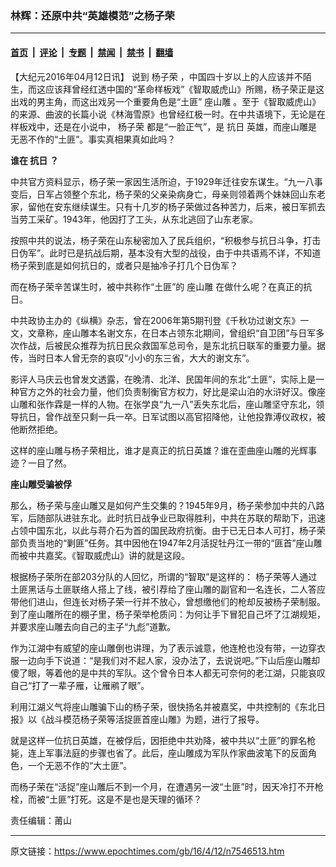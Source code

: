 ### 林辉：还原中共“英雄模范”之杨子荣

---

#### [首页](../../../..?n7546513) &nbsp;|&nbsp; [评论](../../../../../epoch-comment?n7546513) &nbsp;|&nbsp; [专题](../../../../../epoch-special?n7546513) &nbsp;|&nbsp; [禁闻](../../../../../epoch-news?n7546513) &nbsp;|&nbsp; [禁书](../../../../../books?n7546513) &nbsp;|&nbsp; [翻墙](https://github.com/gfw-breaker/nogfw/blob/master/README.md?n7546513)


<div class="post_content" id="artbody" itemprop="articleBody">
 <!-- article content begin -->
 <p>
  【大纪元2016年04月12日讯】 说到
  <ok href="https://www.epochtimes.com/gb/tag/%E6%9D%A8%E5%AD%90%E8%8D%A3.html">
   杨子荣
  </ok>
  ，中国四十岁以上的人应该并不陌生，而这应该拜曾经红透中国的“革命样板戏”《智取威虎山》所赐，杨子荣正是这出戏的男主角，而这出戏另一个重要角色是“土匪”
  <ok href="https://www.epochtimes.com/gb/tag/%E5%BA%A7%E5%B1%B1%E9%9B%95.html">
   座山雕
  </ok>
  。至于《智取威虎山》的来源、曲波的长篇小说《林海雪原》也曾经红极一时。在中共语境下，无论是在样板戏中，还是在小说中，
  <ok href="https://www.epochtimes.com/gb/tag/%E6%9D%A8%E5%AD%90%E8%8D%A3.html">
   杨子荣
  </ok>
  都是“一脸正气”，是
  <ok href="https://www.epochtimes.com/gb/tag/%E6%8A%97%E6%97%A5.html">
   抗日
  </ok>
  英雄，而座山雕是无恶不作的“土匪”。事实真相果真如此吗？
 </p>
 <p>
  <strong>
   谁在
   <ok href="https://www.epochtimes.com/gb/tag/%E6%8A%97%E6%97%A5.html">
    抗日
   </ok>
   ？
  </strong>
 </p>
 <p>
  <strong>
  </strong>
  中共官方资料显示，杨子荣一家因生活所迫，于1929年迁往安东谋生。“九一八事变后，日军占领整个东北，杨子荣的父亲染病身亡，母亲则领着两个妹妹回山东老家，留他在安东继续谋生。只有十几岁的杨子荣做过各种苦力，后来，被日军抓去当劳工采矿。1943年，他因打了工头，从东北逃回了山东老家。
 </p>
 <p>
  按照中共的说法，杨子荣在山东秘密加入了民兵组织，“积极参与抗日斗争，打击日伪军”。此时已是抗战后期，基本没有大型的战役，由于中共语焉不详，不知道杨子荣到底是如何抗日的，或者只是抽冷子打几个日伪军？
 </p>
 <p>
  而在杨子荣辛苦谋生时，被中共称作“土匪”的
  <ok href="https://www.epochtimes.com/gb/tag/%E5%BA%A7%E5%B1%B1%E9%9B%95.html">
   座山雕
  </ok>
  在做什么呢？在真正的抗日。
 </p>
 <p>
  中共政协主办的《纵横》杂志，曾在2006年第5期刊登《千秋功过谢文东》一文，文章称，座山雕本名谢文东，在日本占领东北期间，曾组织“自卫团”与日军多次作战，后被民众推荐为抗日民众救国军总司令，是东北抗日联军的重要力量。据传，当时日本人曾无奈的哀叹“小小的东三省，大大的谢文东”。
 </p>
 <p>
  影评人马庆云也曾发文透露，在晚清、北洋、民国年间的东北“土匪”，实际上是一种官方之外的社会力量，他们负责制衡官方权力，好比是梁山泊的水浒好汉。像座山雕和张作霖是一样的人物。在张学良“九一八”丢失东北后，座山雕坚守东北，领导抗日，曾作战至只剩一兵一卒。日军试图以高官招降他，让他投靠溥仪政权，被他断然拒绝。
 </p>
 <p>
  这样的座山雕与杨子荣相比，谁才是真正的抗日英雄？谁在歪曲座山雕的光辉事迹？一目了然。
 </p>
 <p>
  <strong>
   座山雕受骗被俘
  </strong>
 </p>
 <p>
  <strong>
  </strong>
  那么，杨子荣与座山雕又是如何产生交集的？1945年9月，杨子荣参加中共的八路军，后随部队进驻东北。此时抗日战争业已取得胜利，中共在苏联的帮助下，迅速占领中国东北，以此与蒋介石为首的国民政府抗衡。由于已无日本人可打，杨子荣部负责当地的“剿匪”任务。其中因他在1947年2月活捉牡丹江一带的“匪首”座山雕而被中共嘉奖。《智取威虎山》讲的就是这段。
 </p>
 <p>
  根据杨子荣所在部203分队的人回忆，所谓的“智取”是这样的： 杨子荣等人通过土匪黑话与土匪联络人搭上了线，被引荐给了座山雕的副官和一名连长，二人答应带他们进山，但连长对杨子荣一行并不放心，曾想缴他们的枪却反被杨子荣制服。到了座山雕所在的棚子里，杨子荣举枪质问：为何让手下冒犯自己坏了江湖规矩，并要求座山雕去向自己的主子“九彪”道歉。
 </p>
 <p>
  作为江湖中有威望的座山雕倒也讲理，为了表示诚意，他连枪也没有带，一边穿衣服一边向手下说道：“是我们对不起人家，没办法了，去说说吧。”下山后座山雕却傻了眼，等着他的是中共的军队。这个曾令日本人都无可奈何的老江湖，只能哀叹自己“打了一辈子雁，让雁鹇了眼”。
 </p>
 <p>
  利用江湖义气将座山雕骗下山的杨子荣，很快扬名并被嘉奖，中共控制的《东北日报》以《战斗模范杨子荣等活捉匪首座山雕》为题，进行了报导。
 </p>
 <p>
  就是这样一位抗日英雄，在被俘后，因拒绝中共劝降，被中共以“土匪”的罪名枪毙，连上军事法庭的步骤也省了。此后，座山雕成为军队作家曲波笔下的反面角色，一个无恶不作的“大土匪”。
 </p>
 <p>
  而杨子荣在“活捉”座山雕后不到一个月，在遭遇另一波“土匪”时，因天冷打不开枪栓，而被“土匪”打死。这是不是也是天理的循环？
 </p>
 <p>
  责任编辑：莆山
 </p>
 <p>
 </p>
 <p>
 </p>
 <p>
 </p>
 <!-- article content end -->
 <div id="below_article_ad">
 </div>
</div>


---

原文链接：https://www.epochtimes.com/gb/16/4/12/n7546513.htm